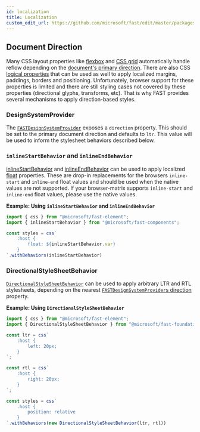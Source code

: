 ```yaml
---
id: localization
title: Localization
custom_edit_url: https://github.com/microsoft/fast/edit/master/packages/web-components/fast-components/docs/design/localization.md
---
```


## Document Direction
Many CSS layout properties like [flexbox](https://developer.mozilla.org/en-US/docs/Web/CSS/CSS_Flexible_Box_Layout/Basic_Concepts_of_Flexbox) and [CSS grid](https://developer.mozilla.org/en-US/docs/Web/CSS/CSS_Grid_Layout/Basic_Concepts_of_Grid_Layout) automatically handle reflow depending on the [document's primary direction](https://www.w3.org/International/questions/qa-html-dir). There are also CSS [logical properties](https://developer.mozilla.org/en-US/docs/Web/CSS/CSS_Logical_Properties/Basic_concepts) that can be used as well to apply localized margins, paddings, borders and positioning. Unfortunately, browser support for these properties is limited and there are still styling cases not covered by these properties (directional glyphs, transforms, etc). That is why FAST provides several mechanisms to apply direction-based styles.

### DesignSystemProvider
The [`FASTDesignSystemProvider`](/docs/api/fast-components.fastdesignsystemprovider/) exposes a `direction` property. This should be set to the primary document direction and defaults to `ltr`. This value will be used to inform the stylesheet behaviors described below.

### `inlineStartBehavior` and `inlineEndBehavior`
[inlineStartBehavior](/docs/api/fast-components.inlinestartbehavior/) and [inlineEndBehavior](/docs/api/fast-components.inlineendbehavior/) can be used to apply localized [float](https://developer.mozilla.org/en-US/docs/Web/CSS/float) properties. These are drop-in replacements for the browsers `inline-start` and `inline-end` float values and should be used when the native values are not supported. If your browser-matrix supports `inline-start` and `inline-end` float values, please use the native values.

**Example: Using `inlineStartBehavior` and `inlineEndBehavior`**
```ts
import { css } from "@microsoft/fast-element";
import { inlineStartBehavior } from "@microsoft/fast-components";

const styles = css`
    :host {
        float: ${inlineStartBehavior.var}
    }
`.withBehaviors(inlineStartBehavior)
```

### DirectionalStyleSheetBehavior
[`DirectionalStyleSheetBehavior`](/docs/api/fast-foundation.directionalstylesheetbehavior/) can be used to apply arbitrary LTR and RTL stylesheets, depending on the nearest [`FASTDesignSystemProvider`s direction](/docs/api/fast-components.fastdesignsystemprovider.direction/) property.

**Example: Using `DirectionalStyleSheetBehavior`**
```ts
import { css } from "@microsoft/fast-element";
import { DirectionalStyleSheetBehavior } from "@microsoft/fast-foundation";

const ltr = css`
    :host {
        left: 20px;
    }
`;

const rtl = css`
    :host {
        right: 20px;
    }
`;

const styles = css`
    .host {
        position: relative
    }
`.withBehaviors(new DirectionalStyleSheetBehavior(ltr, rtl))
```
